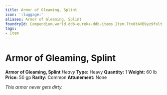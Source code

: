 ```yaml
---
title: Armor of Gleaming, Splint
icon: ':luggage:'
aliases: Armor of Gleaming, Splint
foundryId: Compendium.world.ddb-eureka-ddb-items.Item.Ttv8tAVB9yz9folt
tags:
- Item
---
```


# Armor of Gleaming, Splint

**Armor of Gleaming, Splint**
_Heavy_
**Type:** Heavy
**Quantity:** 1
**Weight:** 60 lb
**Price:** 50 gp
**Rarity:** Common
**Attunement:** None

*This armor never gets dirty.*